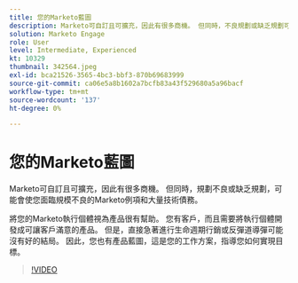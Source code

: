 ```yaml
---
title: 您的Marketo藍圖
description: Marketo可自訂且可擴充，因此有很多商機。 但同時，不良規劃或缺乏規劃可能會使您留下…… （說明應該介於60到160個字元之間）
solution: Marketo Engage
role: User
level: Intermediate, Experienced
kt: 10329
thumbnail: 342564.jpeg
exl-id: bca21526-3565-4bc3-bbf3-870b69683999
source-git-commit: ca06e5a8b1602a7bcfb83a43f529680a5a96bacf
workflow-type: tm+mt
source-wordcount: '137'
ht-degree: 0%

---
```


# 您的Marketo藍圖

Marketo可自訂且可擴充，因此有很多商機。 但同時，規劃不良或缺乏規劃，可能會使您面臨規模不良的Marketo例項和大量技術債務。

將您的Marketo執行個體視為產品很有幫助。 您有客戶，而且需要將執行個體開發成可讓客戶滿意的產品。 但是，直接急著進行生命週期行銷或反彈道導彈可能沒有好的結局。 因此，您也有產品藍圖，這是您的工作方案，指導您如何實現目標。

>[!VIDEO](https://video.tv.adobe.com/v/342564/?quality=12&learn=on)
